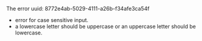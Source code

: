 The error uuid: 8772e4ab-5029-4111-a26b-f34afe3ca54f
- error for case sensitive input.
- a lowercase letter should be uppercase or an uppercase letter should be lowercase.
